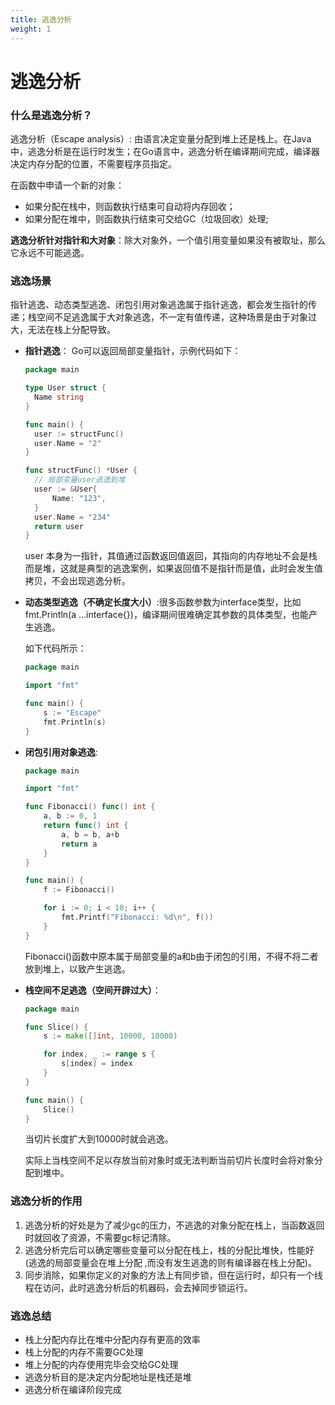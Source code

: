 ```yaml
---
title: 逃逸分析
weight: 1
---
```


# 逃逸分析

### 什么是逃逸分析？

逃逸分析（Escape analysis）: 由语言决定变量分配到堆上还是栈上。在Java中，逃逸分析是在运行时发生；在Go语言中，逃逸分析在编译期间完成，编译器决定内存分配的位置，不需要程序员指定。

在函数中申请一个新的对象：

- 如果分配在栈中，则函数执行结束可自动将内存回收；
- 如果分配在堆中，则函数执行结束可交给GC（垃圾回收）处理;

**逃逸分析针对指针和大对象**：除大对象外，一个值引用变量如果没有被取址，那么它永远不可能逃逸。

### 逃逸场景

指针逃逸、动态类型逃逸、闭包引用对象逃逸属于指针逃逸，都会发生指针的传递；栈空间不足逃逸属于大对象逃逸，不一定有值传递，这种场景是由于对象过大，无法在栈上分配导致。

- **指针逃逸**： Go可以返回局部变量指针，示例代码如下：

  ```go
  package main
  
  type User struct {
  	Name string
  }
  
  func main() {
  	user := structFunc()
  	user.Name = "2"
  }
  
  func structFunc() *User {
  	// 局部变量user逃逸到堆
  	user := &User{
  		Name: "123",
  	}
  	user.Name = "234"
  	return user
  }
  ```

  user 本身为一指针，其值通过函数返回值返回，其指向的内存地址不会是栈而是堆，这就是典型的逃逸案例，如果返回值不是指针而是值，此时会发生值拷贝，不会出现逃逸分析。

- **动态类型逃逸（不确定长度大小）**:很多函数参数为interface类型，比如fmt.Println(a …interface{})，编译期间很难确定其参数的具体类型，也能产生逃逸。

  如下代码所示：

  ```go
  package main
  
  import "fmt"
  
  func main() {
      s := "Escape"
      fmt.Println(s)
  }
  ```

- **闭包引用对象逃逸**: 

  ```go
  package main
  
  import "fmt"
  
  func Fibonacci() func() int {
      a, b := 0, 1
      return func() int {
          a, b = b, a+b
          return a
      }
  }
  
  func main() {
      f := Fibonacci()
  
      for i := 0; i < 10; i++ {
          fmt.Printf("Fibonacci: %d\n", f())
      }
  }
  ```

  Fibonacci()函数中原本属于局部变量的a和b由于闭包的引用，不得不将二者放到堆上，以致产生逃逸。
  
- **栈空间不足逃逸（空间开辟过大）**：

  ```go
  package main
  
  func Slice() {
      s := make([]int, 10000, 10000)
  
      for index, _ := range s {
          s[index] = index
      }
  }
  
  func main() {
      Slice()
  }
  ```

  当切片长度扩大到10000时就会逃逸。

  实际上当栈空间不足以存放当前对象时或无法判断当前切片长度时会将对象分配到堆中。
### 逃逸分析的作用

1. 逃逸分析的好处是为了减少gc的压力，不逃逸的对象分配在栈上，当函数返回时就回收了资源，不需要gc标记清除。
2. 逃逸分析完后可以确定哪些变量可以分配在栈上，栈的分配比堆快，性能好(逃逸的局部变量会在堆上分配 ,而没有发生逃逸的则有编译器在栈上分配)。
3. 同步消除，如果你定义的对象的方法上有同步锁，但在运行时，却只有一个线程在访问，此时逃逸分析后的机器码，会去掉同步锁运行。

### 逃逸总结

- 栈上分配内存比在堆中分配内存有更高的效率
- 栈上分配的内存不需要GC处理
- 堆上分配的内存使用完毕会交给GC处理
- 逃逸分析目的是决定内分配地址是栈还是堆
- 逃逸分析在编译阶段完成
